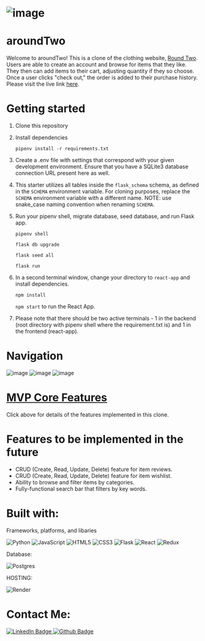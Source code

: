 # ![image](https://i.imgur.com/3vjboFc.png) 
# aroundTwo

Welcome to aroundTwo! This is a clone of the clothing website, [Round Two](https://roundtwostore.com/). Users are able to create an account and browse for items that they like. They then can add items to their cart, adjusting quantity if they so choose. Once a user clicks "check out," the order is added to their purchase history. Please visit the live link [here](https://aroundtwo.onrender.com/).

# Getting started
1. Clone this repository
2. Install dependencies

   `pipenv install -r requirements.txt`

3. Create a .env file with settings that correspond with your given development environment. Ensure that you have a SQLite3 database connection URL present here as well. 
4. This starter utilizes all tables inside the `flask_schema` schema, as defined in the `SCHEMA` environment variable. For cloning purposes, replace the `SCHEMA` environment variable with a different name. NOTE: use snake_case naming convention when renaming `SCHEMA`. 
5. Run your pipenv shell, migrate database, seed database, and run Flask app. 

   `pipenv shell`
   
   `flask db upgrade`
   
   `flask seed all`
   
   `flask run`
   
6. In a second terminal window, change your directory to `react-app` and install dependencies. 

   `npm install`
   
   `npm start` to run the React App. 
   
7. Please note that there should be two active terminals - 1 in the backend (root directory with pipenv shell where the requirement.txt is) and 1 in the frontend (react-app).

# Navigation
![image](https://user-images.githubusercontent.com/68131808/205548365-9591ebad-37d4-480f-a0cb-9e785e059957.png)
![image](https://user-images.githubusercontent.com/68131808/205548402-904b9568-2d59-4e98-ab05-b85a1fb8e7f7.png)
![image](https://user-images.githubusercontent.com/68131808/205548447-305ae629-7993-483e-b2ee-742d1448f241.png)


# [MVP Core Features](https://github.com/dion-pham/solo-capstone-round-two/wiki/Feature-List)
Click above for details of the features implemented in this clone.

# Features to be implemented in the future
* CRUD (Create, Read, Update, Delete) feature for item reviews.
* CRUD (Create, Read, Update, Delete) feature for item wishlist.
* Ability to browse and filter items by categories.
* Fully-functional search bar that filters by key words. 

# Built with: 

Frameworks, platforms, and libaries

![Python](https://img.shields.io/badge/Python-3776AB?style=for-the-badge&logo=python&logoColor=white)
![JavaScript](https://img.shields.io/badge/javascript-%23323330.svg?style=for-the-badge&logo=javascript&logoColor=%23F7DF1E)
![HTML5](https://img.shields.io/badge/html5-%23E34F26.svg?style=for-the-badge&logo=html5&logoColor=white)
![CSS3](https://img.shields.io/badge/css3-%231572B6.svg?style=for-the-badge&logo=css3&logoColor=white)
![Flask](https://img.shields.io/badge/Flask-000000?style=for-the-badge&logo=flask&logoColor=white)
![React](https://img.shields.io/badge/react-%2320232a.svg?style=for-the-badge&logo=react&logoColor=%2361DAFB)
![Redux](https://img.shields.io/badge/redux-%23593d88.svg?style=for-the-badge&logo=redux&logoColor=white)

Database:

![Postgres](https://img.shields.io/badge/postgres-%23316192.svg?style=for-the-badge&logo=postgresql&logoColor=white)

HOSTING:

![Render](https://img.shields.io/badge/Render-%46E3B7.svg?style=for-the-badge&logo=render&logoColor=white)

# Contact Me: 
<div id="badges">
  <a href="https://www.linkedin.com/in/dinhan-dion-pham-9b4ab0152/">
    <img src="https://img.shields.io/badge/LinkedIn-blue?style=for-the-badge&logo=linkedin&logoColor=white" alt="LinkedIn Badge"/>
  </a>
  <a href="https://github.com/dion-pham">
    <img src="https://img.shields.io/badge/github-%23121011.svg?style=for-the-badge&logo=github&logoColor=white" alt="Github Badge"/>
  </a>
</div>
